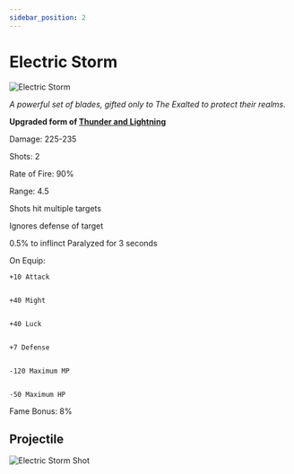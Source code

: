 ```yaml
---
sidebar_position: 2
---
```


# Electric Storm


![Electric Storm](https://vwiki.valorserver.com/api/item/picture/Electric%20storm)


 <i>A powerful set of blades, gifted only to The Exalted to protect their realms.</i>
 
 
 **Upgraded form of [Thunder and Lightning](https://wiki-test.valorserver.com/docs/items/weapons/blades/ut/Thunder_and_Lightning)**
 
 
 Damage: 225-235
 
 
 Shots: 2
 
 
 Rate of Fire: 90%
 
 
 Range: 4.5
 
 
 Shots hit multiple targets
 
 
 Ignores defense of target
 
 
 0.5% to inflinct Paralyzed for 3 seconds
 
 
 On Equip:
 
    +10 Attack
    
    
    +40 Might
    
    
    +40 Luck
     
     
    +7 Defense
     
     
    -120 Maximum MP
     
     
    -50 Maximum HP
     
     
Fame Bonus: 8%


## Projectile
![Electric Storm Shot](https://cdn.discordapp.com/attachments/953134990428868629/969066517205499924/electric_storm.gif)
    
 
